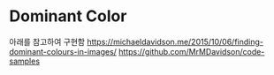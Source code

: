 # Dominant Color

아래를 참고하여 구현함
https://michaeldavidson.me/2015/10/06/finding-dominant-colours-in-images/
https://github.com/MrMDavidson/code-samples
